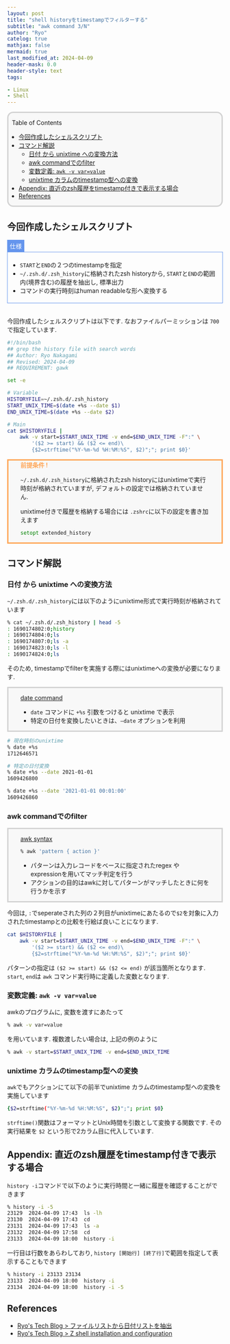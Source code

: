 ```yaml
---
layout: post
title: "shell historyをtimestampでフィルターする"
subtitle: "awk command 3/N"
author: "Ryo"
catelog: true
mathjax: false
mermaid: true
last_modified_at: 2024-04-09
header-mask: 0.0
header-style: text
tags:

- Linux
- Shell
---
```


<div style='border-radius: 1em; border-style:solid; border-color:#D3D3D3; background-color:#F8F8F8'>

<p class="h4">&nbsp;&nbsp;Table of Contents</p>

<!-- START doctoc generated TOC please keep comment here to allow auto update -->
<!-- DON'T EDIT THIS SECTION, INSTEAD RE-RUN doctoc TO UPDATE -->

- [今回作成したシェルスクリプト](#%E4%BB%8A%E5%9B%9E%E4%BD%9C%E6%88%90%E3%81%97%E3%81%9F%E3%82%B7%E3%82%A7%E3%83%AB%E3%82%B9%E3%82%AF%E3%83%AA%E3%83%97%E3%83%88)
- [コマンド解説](#%E3%82%B3%E3%83%9E%E3%83%B3%E3%83%89%E8%A7%A3%E8%AA%AC)
  - [日付 から unixtime への変換方法](#%E6%97%A5%E4%BB%98-%E3%81%8B%E3%82%89-unixtime-%E3%81%B8%E3%81%AE%E5%A4%89%E6%8F%9B%E6%96%B9%E6%B3%95)
  - [awk commandでのfilter](#awk-command%E3%81%A7%E3%81%AEfilter)
  - [変数定義: `awk -v var=value`](#%E5%A4%89%E6%95%B0%E5%AE%9A%E7%BE%A9-awk--v-varvalue)
  - [unixtime カラムのtimestamp型への変換](#unixtime-%E3%82%AB%E3%83%A9%E3%83%A0%E3%81%AEtimestamp%E5%9E%8B%E3%81%B8%E3%81%AE%E5%A4%89%E6%8F%9B)
- [Appendix: 直近のzsh履歴をtimestamp付きで表示する場合](#appendix-%E7%9B%B4%E8%BF%91%E3%81%AEzsh%E5%B1%A5%E6%AD%B4%E3%82%92timestamp%E4%BB%98%E3%81%8D%E3%81%A7%E8%A1%A8%E7%A4%BA%E3%81%99%E3%82%8B%E5%A0%B4%E5%90%88)
- [References](#references)

<!-- END doctoc generated TOC please keep comment here to allow auto update -->


</div>

## 今回作成したシェルスクリプト

<div style="display: inline-block; background: #6495ED;; border: 1px solid #6495ED; padding: 3px 5px;color:#FFFFFF"><span >仕様</span>
</div>

<div style="border: 1px solid #6495ED; font-size: 100%; padding: 5px;">

- `START`と`END`の２つのtimestampを指定
- `~/.zsh.d/.zsh_history`に格納されたzsh historyから, `START`と`END`の範囲内(境界含む)の履歴を抽出し, 標準出力
- コマンドの実行時刻はhuman readableな形へ変換する

</div>

<br>

今回作成したシェルスクリプトは以下です. なおファイルパーミッションは `700` で指定しています.

```bash
#!/bin/bash
## grep the history file with search words
## Author: Ryo Nakagami
## Revised: 2024-04-09
## REQUIREMENT: gawk

set -e

# Variable
HISTORYFILE=~/.zsh.d/.zsh_history
START_UNIX_TIME=$(date +%s --date $1)
END_UNIX_TIME=$(date +%s --date $2)

# Main
cat $HISTORYFILE |
    awk -v start=$START_UNIX_TIME -v end=$END_UNIX_TIME -F":" \
        '($2 >= start) && ($2 <= end)\
        {$2=strftime("%Y-%m-%d %H:%M:%S", $2)";"; print $0}'

```

<div style='padding-left: 2em; padding-right: 2em; border-radius: 0em; border-style:solid; border-color:#ffa657; background-color:#F8F8F8'>
<strong style="color:#ffa657">前提条件 !</strong> <br> 

`~/.zsh.d/.zsh_history`に格納されたzsh historyにはunixtimeで実行時刻が格納されていますが, デフォルトの設定では格納されていません.

unixtime付きで履歴を格納する場合には `.zshrc`に以下の設定を書き加えます

```zsh
setopt extended_history
```

</div>


## コマンド解説
### 日付 から unixtime への変換方法

`~/.zsh.d/.zsh_history`には以下のようにunixtime形式で実行時刻が格納されています

```zsh
% cat ~/.zsh.d/.zsh_history | head -5
: 1690174802:0;history
: 1690174804:0;ls
: 1690174807:0;ls -a
: 1690174823:0;ls -l
: 1690174824:0;ls
```

そのため, timestampでfilterを実施する際にはunixtimeへの変換が必要になります.

<div style='padding-left: 2em; padding-right: 2em; border-radius: 0em; border-style:solid; border-color:#D3D3D3; background-color:#F8F8F8'>
<p class="h4"><ins>date command</ins></p>

- `date` コマンドに `+%s` 引数をつけると unixtime で表示
- 特定の日付を変換したいときは、`–date` オプションを利用

</div>

```zsh
# 現在時刻のunixtime
% date +%s
1712646571

# 特定の日付変換
% date +%s --date 2021-01-01
1609426800

% date +%s --date '2021-01-01 00:01:00'
1609426860
```

### awk commandでのfilter

<div style='padding-left: 2em; padding-right: 2em; border-radius: 0em; border-style:solid; border-color:#D3D3D3; background-color:#F8F8F8'>
<p class="h4"><ins>awk syntax</ins></p>

```zsh
% awk 'pattern { action }'
```

- パターンは入力レコードをベースに指定されたregex や expressionを用いてマッチ判定を行う
- アクションの目的はawkに対してパターンがマッチしたときに何を行うかを示す

</div>

今回は, `:`でseperateされた列の２列目がunixtimeにあたるので`$2`を対象に入力されたtimestampとの比較を行絵ば良いことになります.

```zsh
cat $HISTORYFILE |
    awk -v start=$START_UNIX_TIME -v end=$END_UNIX_TIME -F":" \
        '($2 >= start) && ($2 <= end)\
        {$2=strftime("%Y-%m-%d %H:%M:%S", $2)";"; print $0}'
```

パターンの指定は `($2 >= start) && ($2 <= end)` が該当箇所となります.
`start`, `end`は `awk` コマンド実行時に定義した変数となります. 

### 変数定義: `awk -v var=value`

awkのプログラムに, 変数を渡すにあたって

```zsh
% awk -v var=value
```

を用いています. 複数渡したい場合は, 上記の例のように

```zsh
% awk -v start=$START_UNIX_TIME -v end=$END_UNIX_TIME 
```

### unixtime カラムのtimestamp型への変換

`awk`でもアクションにて以下の前半でunixtime カラムのtimestamp型への変換を実施しています

```zsh
{$2=strftime("%Y-%m-%d %H:%M:%S", $2)";"; print $0}
```

`strftime()`関数はフォーマットとUnix時間を引数として変換する関数です.
その実行結果を `$2` という形で2カラム目に代入しています.


## Appendix: 直近のzsh履歴をtimestamp付きで表示する場合

`history -i`コマンドで以下のように実行時間と一緒に履歴を確認することができます

```zsh
% history -i -5
23129  2024-04-09 17:43  ls -lh
23130  2024-04-09 17:43  cd
23131  2024-04-09 17:43  ls -a
23132  2024-04-09 17:58  cd
23133  2024-04-09 18:00  history -i
```

一行目は行数をあらわしており, `history [開始行] [終了行]`で範囲を指定して表示することもできます

```zsh
% history -i 23133 23134
23133  2024-04-09 18:00  history -i
23134  2024-04-09 18:00  history -i -5
```


References
----------
- [Ryo's Tech Blog > ファイルリストから日付リストを抽出](https://ryonakagami.github.io/2022/08/08/awk-date-filter/)
- [Ryo's Tech Blog > Z shell installation and configuration](https://ryonakagami.github.io/2020/12/23/ubuntu-zshsetup/)
